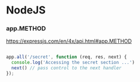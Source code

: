 # NodeJS
### app.METHOD
https://expressjs.com/en/4x/api.html#app.METHOD


```javascript

app.all('/secret', function (req, res, next) {
  console.log('Accessing the secret section ...')
  next() // pass control to the next handler
});



```
